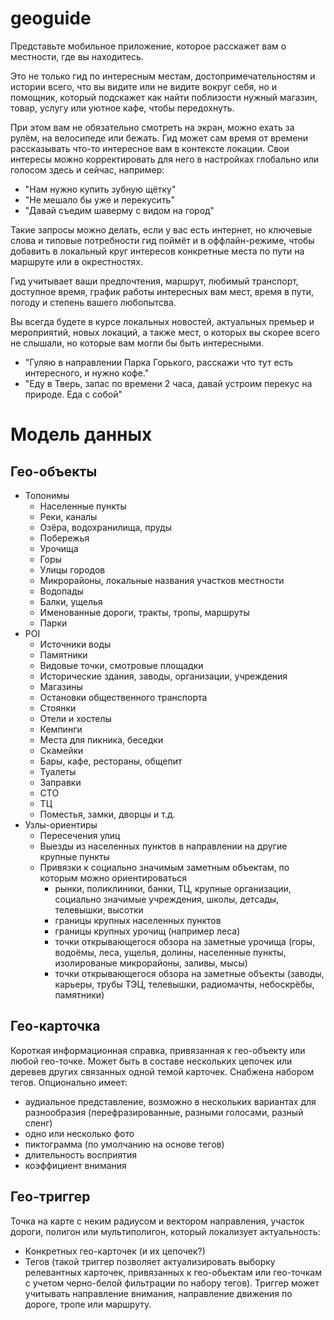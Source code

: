 # geoguide

Представьте мобильное приложение, которое расскажет вам о местности, где вы находитесь.

Это не только гид по интересным местам, достопримечательностям и истории всего, 
что вы видите или не видите вокруг себя, но и помощник, 
который подскажет как найти поблизости нужный магазин, товар, услугу или уютное кафе, чтобы передохнуть.

При этом вам не обязательно смотреть на экран, можно ехать за рулём, на велосипеде или бежать.
Гид может сам время от времени рассказывать что-то интересное вам в контексте локации. 
Свои интересы можно корректировать для него в настройках глобально или голосом здесь и сейчас, например: 

- "Нам нужно купить зубную щётку"
- "Не мешало бы уже и перекусить"
- "Давай съедим шаверму с видом на город"

Такие запросы можно делать, если у вас есть интернет, но ключевые слова и типовые потребности гид поймёт и в оффлайн-режиме,
чтобы добавить в локальный круг интересов конкретные места по пути на маршруте или в окрестностях.

Гид учитывает ваши предпочтения, маршрут, любимый транспорт, доступное время, график работы интересных вам мест, время в пути, погоду и степень вашего любопытсва.

Вы всегда будете в курсе локальных новостей, актуальных премьер и мероприятий, новых локаций, 
а также мест, о которых вы скорее всего не слышали, но которые вам могли бы быть интересными.

- "Гуляю в направлении Парка Горького, расскажи что тут есть интересного, и нужно кофе."
- "Еду в Тверь, запас по времени 2 часа, давай устроим перекус на природе. Еда с собой"

# Модель данных

## Гео-объекты
- Топонимы
  - Населенные пункты
  - Реки, каналы
  - Озёра, водохранилища, пруды
  - Побережья
  - Урочища
  - Горы
  - Улицы городов
  - Микрорайоны, локальные названия участков местности
  - Водопады
  - Балки, ущелья
  - Именованные дороги, тракты, тропы, маршруты
  - Парки
- POI
  - Источники воды
  - Памятники
  - Видовые точки, смотровые площадки
  - Исторические здания, заводы, организации, учреждения
  - Магазины
  - Остановки общественного транспорта
  - Стоянки
  - Отели и хостелы
  - Кемпинги
  - Места для пикника, беседки
  - Скамейки
  - Бары, кафе, рестораны, общепит
  - Туалеты
  - Заправки
  - СТО
  - ТЦ
  - Поместья, замки, дворцы и т.д.
- Узлы-ориентиры
  - Пересечения улиц
  - Выезды из населенных пунктов в направлении на другие крупные пункты
  - Привязки к социально значимым заметным объектам, по которым можно ориентироваться
    - рынки, поликлиники, банки, ТЦ, крупные организации, социально значимые учреждения, школы, детсады, телевышки, высотки
    - границы крупных населенных пунктов 
    - границы крупных урочищ (например леса)
    - точки открывающегося обзора на заметные урочища (горы, водоёмы, леса, ущелья, долины, населенные пункты, изолированые микрорайоны, заливы, мысы)
    - точки открывающегося обзора на заметные объекты (заводы, карьеры, трубы ТЭЦ, телевышки, радиомачты, небоскрёбы, памятники)

## Гео-карточка

Короткая информационная справка, привязанная к гео-объекту или любой гео-точке.
Может быть в составе нескольких цепочек или деревев других связанных одной темой карточек.
Снабжена набором тегов.
Опционально имеет:
- аудиальное представление, возможно в нескольких вариантах для разнообразия (перефразированные, разными голосами, разный сленг) 
- одно или несколько фото
- пиктограмма (по умолчанию на основе тегов)
- длительность восприятия
- коэффициент внимания

## Гео-триггер

Точка на карте с неким радиусом и вектором направления, участок дороги, полигон или мультиполигон, который локализует актуальность:
  - Конкретных гео-карточек (и их цепочек?)
  - Тегов (такой триггер позволяет актуализировать выборку релевантных карточек, привязанных к гео-обьектам или гео-точкам с учетом черно-белой фильтрации по набору тегов).
Триггер может учитывать направление внимания, направление движения по дороге, тропе или маршруту.

